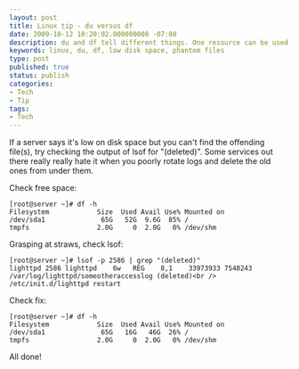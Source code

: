 ```yaml
---
layout: post
title: Linux tip - du versus df
date: 2009-10-12 10:20:02.000000000 -07:00
description: du and df tell different things. One resource can be used-up while the other is available.
keywords: linux, du, df, low disk space, phantom files
type: post
published: true
status: publish
categories:
- Tech
- Tip
tags:
- Tech
---
```

If a server says it's low on disk space but you can't find the offending file(s), try checking the output of lsof for "(deleted)". Some services out there really really hate it when you poorly rotate logs and delete the old ones from under them.

Check free space:

    [root@server ~]# df -h
    Filesystem            Size  Used Avail Use% Mounted on
    /dev/sda1              65G   52G  9.6G  85% /
    tmpfs                 2.0G     0  2.0G   0% /dev/shm

Grasping at straws, check lsof:

    [root@server ~]# lsof -p 2586 | grep "(deleted)"
    lighttpd 2586 lighttpd    6w   REG    8,1    33973933 7548243 /var/log/lighttpd/someotheraccesslog (deleted)<br />
    /etc/init.d/lighttpd restart

Check fix:

    [root@server ~]# df -h
    Filesystem            Size  Used Avail Use% Mounted on
    /dev/sda1              65G   16G   46G  26% /
    tmpfs                 2.0G     0  2.0G   0% /dev/shm

All done!

